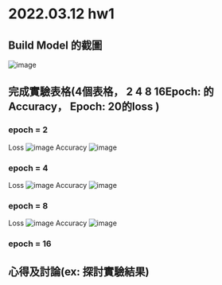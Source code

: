 # 2022.03.12 hw1

## Build Model 的截圖
![image](https://user-images.githubusercontent.com/61599898/157932156-b30e3212-d963-4a57-a7f3-160b33fc1c14.png)

## 完成實驗表格(4個表格， 2 4 8 16Epoch: 的Accuracy， Epoch: 20的loss )
### epoch = 2
Loss
![image](https://user-images.githubusercontent.com/61599898/157932457-aa027d6d-4a89-497a-8d50-a3046a3cceb6.png)
Accuracy
![image](https://user-images.githubusercontent.com/61599898/157932616-533ebf09-480b-4381-86db-730c4aca8d6e.png)
### epoch = 4
Loss
![image](https://user-images.githubusercontent.com/61599898/157932785-0d3625d2-1582-409e-90c6-3da379f8b450.png)
Accuracy
![image](https://user-images.githubusercontent.com/61599898/157932840-03265e2c-df0b-40d4-bd32-1b474c724b2e.png)
### epoch = 8
Loss
![image](https://user-images.githubusercontent.com/61599898/157932905-b86b3c88-ad5f-4606-a723-91fb5c185546.png)
Accuracy
![image](https://user-images.githubusercontent.com/61599898/157932996-c66248d3-56e7-4229-9efb-01c452546c28.png)
### epoch = 16


## 心得及討論(ex: 探討實驗結果)

